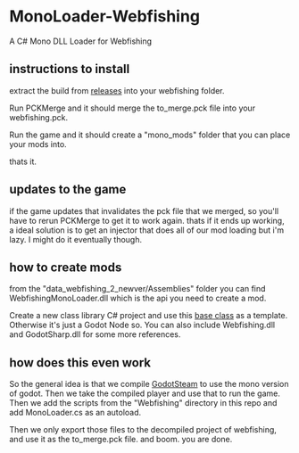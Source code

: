 # MonoLoader-Webfishing
A C# Mono DLL Loader for Webfishing


## instructions to install

extract the build from [releases](https://github.com/Kade-github/MonoLoader-Webfishing/releases) into your webfishing folder.

Run PCKMerge and it should merge the to_merge.pck file into your webfishing.pck.

Run the game and it should create a "mono_mods" folder that you can place your mods into.

thats it.

## updates to the game

if the game updates that invalidates the pck file that we merged, so you'll have to rerun PCKMerge to get it to work again. thats if it ends up working, a ideal solution is to get an injector that does all of our mod loading but i'm lazy. I might do it eventually though.

## how to create mods

from the "data_webfishing_2_newver/Assemblies" folder you can find WebfishingMonoLoader.dll which is the api you need to create a mod.

Create a new class library C# project and use this [base class](https://github.com/Kade-github/MonoLoader-Webfishing/blob/main/BaseMod/BaseMod/BaseMod.cs) as a template. Otherwise it's just a Godot Node so. You can also include Webfishing.dll and GodotSharp.dll for some more references.

## how does this even work

So the general idea is that we compile [GodotSteam](https://github.com/GodotSteam/GodotSteam) to use the mono version of godot. Then we take the compiled player and use that to run the game. Then we add the scripts from the "Webfishing" directory in this repo and add MonoLoader.cs as an autoload.

Then we only export those files to the decompiled project of webfishing, and use it as the to_merge.pck file. and boom. you are done.

